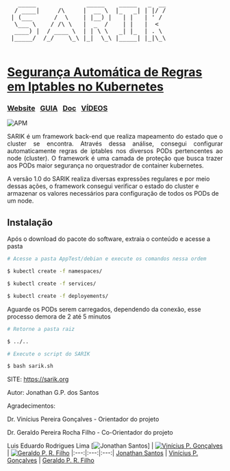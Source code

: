 <pre>
   _____              _____    _____   _  __
  / ____|     /\     |  __ \  |_   _| | |/ /
 | (___      /  \    | |__) |   | |   | ' / 
  \___ \    / /\ \   |  _  /    | |   |  <  
  ____) |  / ____ \  | | \ \   _| |_  | . \ 
 |_____/  /_/    \_\ |_|  \_\ |_____| |_|\_\
                                            
</pre>
# [Segurança Automática de Regras em Iptables no Kubernetes](http://sarik.org)

### [Website](https://sarik.org/)  &nbsp; [GUIA](#) &nbsp;  [Doc](http://sarik.org/documentation)  &nbsp; [VÍDEOS](#) &nbsp;

![APM](https://img.shields.io/apm/v/vim-mode?color=blue&label=SARIK&logo=SARIK&logoColor=blue) 
<p align="justify">
SARIK é um framework back-end que realiza mapeamento do estado que o cluster se encontra. Através dessa análise, consegui configurar automaticamente regras de iptables nos diversos PODs pertencentes ao node (cluster). O framework é uma camada de proteção que busca trazer aos PODs maior segurança no orquestrador de container kubernetes.

A versão 1.0 do SARIK realiza diversas expressões regulares e por meio dessas ações, o framework consegui verificar o estado do cluster e armazenar os valores necessários para configuração de todos os PODs de um node.
</p>

## Instalação &nbsp;
Após o download do pacote do software, extraia o conteúdo e acesse a pasta
```sh
# Acesse a pasta AppTest/debian e execute os comandos nessa ordem

$ kubectl create -f namespaces/
```
```sh
$ kubectl create -f services/
```
```sh
$ kubectl create -f deployements/
```

Aguarde os PODs serem carregados, dependendo da conexão, esse processo demora de 2 até 5 minutos

```sh
# Retorne a pasta raiz

$ ../..
```

```sh
# Execute o script do SARIK

$ bash sarik.sh
```


SITE:          https://sarik.org

Autor:         Jonathan G.P. dos Santos

Agradecimentos:

Dr. Vinícius Pereira Gonçalves  - Orientador do projeto

Dr. Geraldo Pereira Rocha Filho - Co-Orientador do projeto

Luis Eduardo Rodrigues Lima
[![Jonathan Santos](https://avatars.githubusercontent.com/u/8846965?v=4)] |  [![Vinícius P. Gonçalves](https://i1.rgstatic.net/ii/profile.image/616114119778305-1523904461708_Q128/Vinicius-Goncalves-5.jpg)](https://orcid.org/0000-0002-3771-2605) |  [![Geraldo P. R. Filho](http://www.pesquisar.unb.br/img/fotos/7417585446064168.jpg)](https://orcid.org/0000-0001-6795-2768)
|:---:|:---:|:---:|
[Jonathan Santos](http://github.com/jonathamgg) | [Vinícius P. Gonçalves](https://orcid.org/0000-0002-3771-2605) | [Geraldo P. R. Filho](https://orcid.org/0000-0001-6795-2768)

